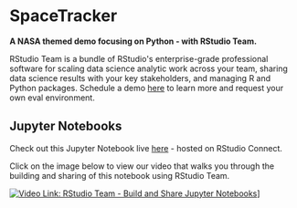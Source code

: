 # SpaceTracker
**A NASA themed demo focusing on Python - with RStudio Team.** 

RStudio Team is a bundle of RStudio's enterprise-grade professional software for scaling data science analytic work across your team, sharing data science results with your key stakeholders, and managing R and Python packages. Schedule a demo [here](https://www.rstudio.com/products/team/ 'RStudio Team page') to learn more and request your own eval environment.

## Jupyter Notebooks

Check out this Jupyter Notebook live [here](https://colorado.rstudio.com/rsc/space-tracker/space_tracker.html 'SpaceTracker Notebook') - hosted on RStudio Connect.

Click on the image below to view our video that walks you through the building and sharing of this notebook using RStudio Team.
  
[![Video Link: RStudio Team - Build and Share Jupyter Notebooks](https://img.youtube.com/vi/x8Wf8qXAGDI/0.jpg)](https://www.youtube.com/watch?v=x8Wf8qXAGDI)]

